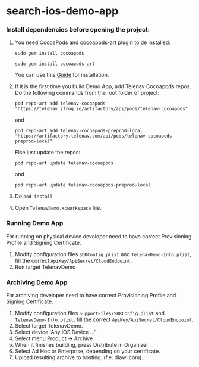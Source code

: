 # search-ios-demo-app

### Install dependencies before opening the project:

1. You need [CocoaPods](https://cocoapods.org) and [cocoapods-art](https://github.com/jfrog/cocoapods-art) plugin to de installed:
    
    `sudo gem install cocoapods`

    `sudo gem install cocoapods-art`
    
    You can use this [Guide](https://guides.cocoapods.org/using/getting-started.html#getting-started) for installation.

2. If it is the first time you build Demo App, add Telenav Cocoapods repos. Do the following commands from the root folder of project:

    ```
    pod repo-art add telenav-cocoapods "https://telenav.jfrog.io/artifactory/api/pods/telenav-cocoapods"
    ```
    and
    ```
    pod repo-art add telenav-cocoapods-preprod-local "https://artifactory.telenav.com/api/pods/telenav-cocoapods-preprod-local"
    ```
        
    Else just update the repos:
    ```
    pod repo-art update telenav-cocoapods
    ``` 
    and 
    ```
    pod repo-art update telenav-cocoapods-preprod-local
    ```
        
3. Do `pod install`
4. Open `TelenavDemo.xcworkspace` file.

### Running Demo App

For running on physical device developer need to have correct Provisioning Profile and Signing Certificate.

1. Modify configuration files `SDKConfig.plist` and `TelenavDemo-Info.plist`, fill the correct `ApiKey/ApiSecret/CloudEndpoint`.
2. Run target TelenavDemo

### Archiving Demo App

For archiving developer need to have correct Provisioning Profile and Signing Certificate.

1. Modify configuration files `SupportFiles/SDKConfig.plist` and `TelenavDemo-Info.plist`, fill the correct `ApiKey/ApiSecret/CloudEndpoint`.
2. Select target TelenavDemo.
3. Select device 'Any iOS Device ...'
4. Select menu Product -> Archive
5. When it finishes building, press Distribute in Organizer.
6. Select Ad Hoc or Enterprise, depending on your certificate.
7. Upload resulting archive to hosting. (f.e. diawi.com).
